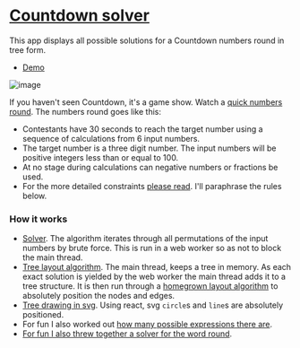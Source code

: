 # [Countdown solver](https://countdown-solver.vercel.app)

This app displays all possible solutions for a Countdown numbers round in tree form.

- [Demo](https://countdown-solver.vercel.app)

![image](https://user-images.githubusercontent.com/1690659/128640586-f7a7cacb-1adf-42d7-af4c-95740f91cf62.png)

If you haven't seen Countdown, it's a game show. Watch a [quick numbers round](https://www.youtube.com/watch?v=pfa3MHLLSWI).
The numbers round goes like this:

- Contestants have 30 seconds to reach the target number using a sequence of calculations from 6 input numbers.
- The target number is a three digit number. The input numbers will be positive integers less than or equal to 100.
- At no stage during calculations can negative numbers or fractions be used.
- For the more detailed constraints [please read](<https://en.wikipedia.org/wiki/Countdown_(game_show)#Numbers_round>). I'll paraphrase the rules below.

### How it works

- [Solver](https://github.com/mfbx9da4/countdown-solver/blob/main/solver/solver.ts). The algorithm
  iterates through all permutations of the input numbers by brute force. This is run in a web worker so as
  not to block the main thread.
- [Tree layout algorithm](https://github.com/mfbx9da4/countdown-solver/blob/main/layout/davidStrategy.ts).
  The main thread, keeps a tree in memory. As each exact solution is yielded by the web
  worker the main thread adds it to a tree structure. It is then run through a [homegrown layout algorithm](https://github.com/mfbx9da4/countdown-solver/blob/main/layout/davidStrategy.ts) to absolutely position the nodes and edges.
- [Tree drawing in svg](https://github.com/mfbx9da4/countdown-solver/blob/main/components/Tree.tsx). Using
  react, svg `circle`s and `line`s are absolutely positioned.
- For fun I also worked out [how many possible expressions there are](https://math.stackexchange.com/questions/4219234/how-many-valid-expressions-for-countdown-numbers-round).
- [For fun I also threw together a solver for the word round](https://github.com/mfbx9da4/countdown-solver/blob/main/solver/words.ts).
